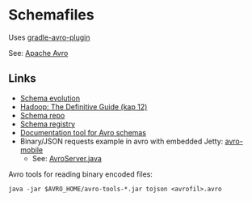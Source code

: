 # Schemafiles
Uses [gradle-avro-plugin](https://github.com/commercehub-oss/gradle-avro-plugin)

See: [Apache Avro](http://avro.apache.org/)

## Links
* [Schema evolution](http://martin.kleppmann.com/2012/12/05/schema-evolution-in-avro-protocol-buffers-thrift.html)
* [Hadoop: The Definitive Guide (kap 12)](http://shop.oreilly.com/product/0636920033448.do)
* [Schema repo](https://github.com/schema-repo/schema-repo)
* [Schema registry](https://github.com/confluentinc/schema-registry)
* [Documentation tool for Avro schemas](https://github.com/ept/avrodoc)
* Binary/JSON requests example in avro with embedded Jetty: [avro-mobile](https://github.com/flurry/avro-mobile)
    * See: [AvroServer.java](https://github.com/flurry/avro-mobile/blob/master/avro-java-server/src/com/flurry/avroserver/AvroServer.java)

Avro tools for reading binary encoded files:

```
java -jar $AVRO_HOME/avro-tools-*.jar tojson <avrofil>.avro
```

